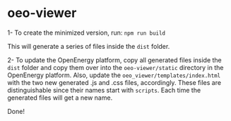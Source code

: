 # oeo-viewer

1- To create the minimized version, run:
`npm run build`

This will generate a series of files inside the `dist` folder. 

2- To update the OpenEnergy platform, copy all generated files inside the `dist` folder and copy them over into the `oeo-viewer/static` directory in the OpenEnergy platform. Also, update the `oeo_viewer/templates/index.html` with the two new generated .js and .css files, accordingly. These files are distinguishable since their names start with `scripts`. Each time the generated files will get a new name.

Done!


